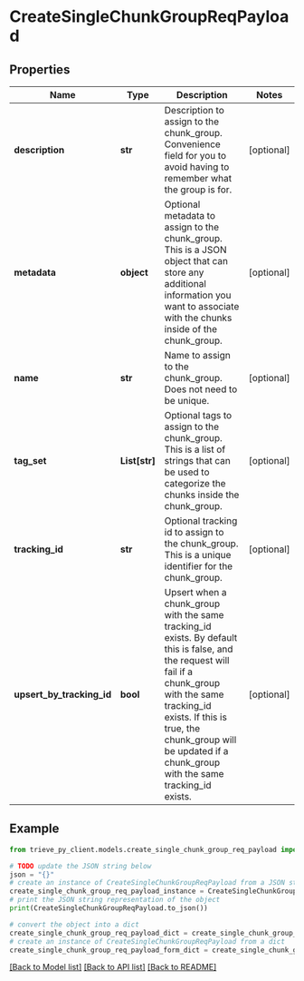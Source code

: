 # CreateSingleChunkGroupReqPayload


## Properties

Name | Type | Description | Notes
------------ | ------------- | ------------- | -------------
**description** | **str** | Description to assign to the chunk_group. Convenience field for you to avoid having to remember what the group is for. | [optional] 
**metadata** | **object** | Optional metadata to assign to the chunk_group. This is a JSON object that can store any additional information you want to associate with the chunks inside of the chunk_group. | [optional] 
**name** | **str** | Name to assign to the chunk_group. Does not need to be unique. | [optional] 
**tag_set** | **List[str]** | Optional tags to assign to the chunk_group. This is a list of strings that can be used to categorize the chunks inside the chunk_group. | [optional] 
**tracking_id** | **str** | Optional tracking id to assign to the chunk_group. This is a unique identifier for the chunk_group. | [optional] 
**upsert_by_tracking_id** | **bool** | Upsert when a chunk_group with the same tracking_id exists. By default this is false, and the request will fail if a chunk_group with the same tracking_id exists. If this is true, the chunk_group will be updated if a chunk_group with the same tracking_id exists. | [optional] 

## Example

```python
from trieve_py_client.models.create_single_chunk_group_req_payload import CreateSingleChunkGroupReqPayload

# TODO update the JSON string below
json = "{}"
# create an instance of CreateSingleChunkGroupReqPayload from a JSON string
create_single_chunk_group_req_payload_instance = CreateSingleChunkGroupReqPayload.from_json(json)
# print the JSON string representation of the object
print(CreateSingleChunkGroupReqPayload.to_json())

# convert the object into a dict
create_single_chunk_group_req_payload_dict = create_single_chunk_group_req_payload_instance.to_dict()
# create an instance of CreateSingleChunkGroupReqPayload from a dict
create_single_chunk_group_req_payload_form_dict = create_single_chunk_group_req_payload.from_dict(create_single_chunk_group_req_payload_dict)
```
[[Back to Model list]](../README.md#documentation-for-models) [[Back to API list]](../README.md#documentation-for-api-endpoints) [[Back to README]](../README.md)


